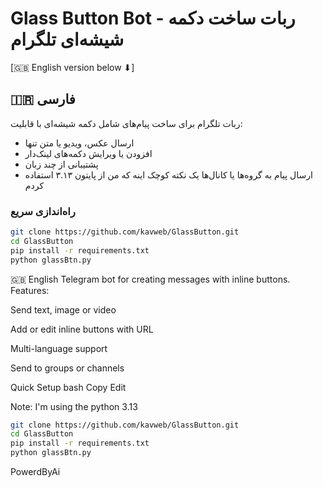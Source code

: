 # Glass Button Bot - ربات ساخت دکمه شیشه‌ای تلگرام

[🇬🇧 English version below ⬇]

## 🇮🇷 فارسی

ربات تلگرام برای ساخت پیام‌های شامل دکمه شیشه‌ای با قابلیت:
- ارسال عکس، ویدیو یا متن تنها
- افزودن یا ویرایش دکمه‌های لینک‌دار
- پشتیبانی از چند زبان
- ارسال پیام به گروه‌ها یا کانال‌ها
  یک نکته کوچک اینه که من از پایتون ۳.۱۳ استفاده کردم
### راه‌اندازی سریع

```bash
git clone https://github.com/kavweb/GlassButton.git
cd GlassButton
pip install -r requirements.txt
python glassBtn.py

```

🇬🇧 English
Telegram bot for creating messages with inline buttons. Features:

Send text, image or video

Add or edit inline buttons with URL

Multi-language support

Send to groups or channels

Quick Setup
bash
Copy
Edit

Note: I'm using the python 3.13 

```bash
git clone https://github.com/kavweb/GlassButton.git
cd GlassButton
pip install -r requirements.txt
python glassBtn.py
```


PowerdByAi
